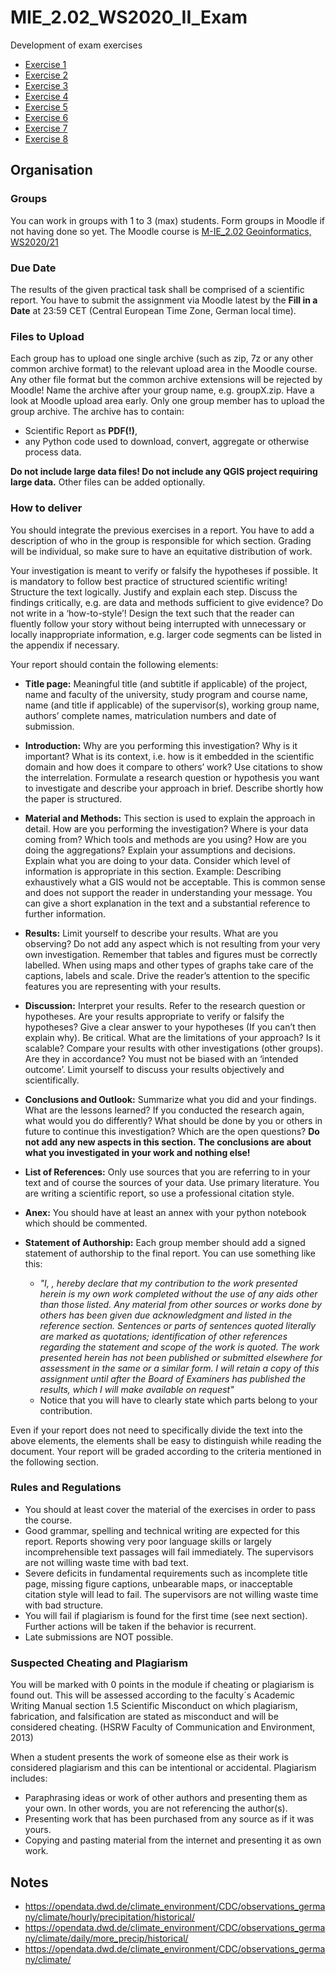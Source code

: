# MIE_2.02_WS2020_II_Exam
Development of exam exercises

* [Exercise 1](doc/ex1.md)
* [Exercise 2](doc/ex2.md)
* [Exercise 3](doc/ex3.md)
* [Exercise 4](doc/ex4.md)
* [Exercise 5](doc/ex5.md)
* [Exercise 6](doc/ex6.md)
* [Exercise 7](doc/ex7.md)
* [Exercise 8](doc/ex8.md)

## Organisation
### Groups
You can work in groups with 1 to 3 (max) students. Form groups in Moodle if not having done so yet. The Moodle course is [M-IE_2.02 Geoinformatics, WS2020/21](https://moodle.hochschule-rhein-waal.de/course/view.php?id=12408)

### Due Date
The results of the given practical task shall be comprised of a scientific report. 
You have to submit the assignment via Moodle latest by the **Fill in a Date** at 23:59 CET 
(Central European Time Zone, German local time).

### Files to Upload
Each group has to upload one single archive 
(such as zip, 7z or any other common archive format) 
to the relevant upload area in the Moodle course. 
Any other file format but the common archive extensions will be rejected by Moodle! 
Name the archive after your group name, e.g. groupX.zip. 
Have a look at Moodle upload area early. Only one group member has to upload the group archive. 
The archive has to contain:

- Scientific Report as **PDF(!)**,
- any Python code used to download, convert, aggregate or otherwise process data.

**Do not include large data files! Do not include any QGIS project requiring large data.**
Other files can be added optionally.

### How to deliver
You should integrate the previous exercises in a report. You have to add a description of who in 
the group is responsible for which section. Grading will be individual, so make sure to have an equitative
distribution of work.

Your investigation is meant to verify or falsify the hypotheses if possible. 
It is mandatory to follow best practice of structured scientific writing! 
Structure the text logically. Justify and explain each step. 
Discuss the findings critically, e.g. are data and methods sufficient to give evidence? 
Do not write in a ‘how-to-style’! 
Design the text such that the reader can fluently follow your story without being interrupted 
with unnecessary or locally inappropriate information, 
e.g. larger code segments can be listed in the appendix if necessary.

Your report should contain the following elements:

- **Title page:** Meaningful title (and subtitle if applicable) of the project, 
name and faculty of the university, study program and course name, 
name (and title if applicable) of the supervisor(s), 
working group name, authors’ complete names, matriculation numbers and date of submission.

- **Introduction:** Why are you performing this investigation? Why is it important? 
What is its context, i.e. how is it embedded in the scientific domain and how does it 
compare to others’ work? Use citations to show the interrelation. 
Formulate a research question or hypothesis you want to investigate and 
describe your approach in brief. Describe shortly how the paper is structured.

- **Material and Methods:** This section is used to explain the approach in detail. 
How are you performing the investigation? Where is your data coming from? 
Which tools and methods are you using? How are you doing the aggregations? 
Explain your assumptions and decisions. Explain what you are doing to your data.
Consider which level of information is appropriate in this section. 
Example: Describing exhaustively what a GIS would not be acceptable. 
This is common sense and does not support the reader in understanding your message. 
You can give a short explanation in the text and a substantial reference to further information.

- **Results:** Limit yourself to describe your results. 
What are you observing? 
Do not add any aspect which is not resulting from your very own investigation. 
Remember that tables and figures must be correctly labelled. 
When using maps and other types of graphs take care of the captions, labels and scale. 
Drive the reader’s attention to the specific features you are representing with your results.

- **Discussion:** Interpret your results. Refer to the research question or hypotheses. 
Are your results appropriate to verify or falsify the hypotheses? 
Give a clear answer to your hypotheses (If you can’t then explain why). 
Be critical. What are the limitations of your approach? Is it scalable? 
Compare your results with other investigations (other groups). 
Are they in accordance? You must not be biased with an ‘intended outcome’. 
Limit yourself to discuss your results objectively and scientifically.

- **Conclusions and Outlook:** Summarize what you did and your findings. 
What are the lessons learned? If you conducted the research again, 
what would you do differently? 
What should be done by you or others in future to continue this investigation? 
Which are the open questions? **Do not add any new aspects in this section.** 
**The conclusions are about what you investigated in your work and nothing else!**

- **List of References:** Only use sources that you are referring to in your text and of course
the sources of your data. Use primary literature.
You are writing a scientific report, so use a professional citation style.

- **Anex:** You should have at least an annex with your python notebook which should be commented.

- **Statement of Authorship:** Each group member should add a signed statement of authorship 
to the final report. You can use something like this:

	- *"I, <name>, hereby declare that my contribution to the work presented herein is my own work completed without the use of any aids other than those listed. Any material from other sources or works done by others has been given due acknowledgment and listed in the reference section. Sentences or parts of sentences quoted literally are marked as quotations; identification of other references regarding the statement and scope of the work is quoted. The work presented herein has not been published or submitted elsewhere for assessment in the same or a similar form. I will retain a copy of this assignment until after the Board of Examiners has published the results, which I will make available on request"*
	- Notice that you will have to clearly state which parts belong to your contribution.

Even if your report does not need to specifically divide the text into the above elements,
the elements shall be easy to distinguish while reading the document. 
Your report will be graded according to the criteria mentioned in the following section.

### Rules and Regulations

- You should at least cover the material of the exercises in order to pass the course.
- Good grammar, spelling and technical writing are expected for this report. 
Reports showing very poor language skills or largely incomprehensible text passages 
will fail immediately. The supervisors are not willing waste time with bad text.
- Severe deficits in fundamental requirements such as incomplete title page, 
missing figure captions, unbearable maps, or inacceptable citation style will lead to fail. 
The supervisors are not willing waste time with bad structure.
- You will fail if plagiarism is found for the first time (see next section). 
Further actions will be taken if the behavior is recurrent.
- Late submissions are NOT possible.

### Suspected Cheating and Plagiarism
You will be marked with 0 points in the module if cheating or plagiarism is found out. 
This will be assessed according to the faculty´s Academic Writing Manual section 1.5 
Scientific Misconduct on which plagiarism, fabrication, and falsification are stated 
as misconduct and will be considered cheating. 
(HSRW Faculty of Communication and Environment, 2013)

When a student presents the work of someone else as their work is considered plagiarism and this can be intentional or accidental. 
Plagiarism includes:

- Paraphrasing ideas or work of other authors and presenting them as your own. 
In other words, you are not referencing the author(s).
- Presenting work that has been purchased from any source as if it was yours.
- Copying and pasting material from the internet and presenting it as own work.
## Notes

* https://opendata.dwd.de/climate_environment/CDC/observations_germany/climate/hourly/precipitation/historical/
* https://opendata.dwd.de/climate_environment/CDC/observations_germany/climate/daily/more_precip/historical/
* https://opendata.dwd.de/climate_environment/CDC/observations_germany/climate/

